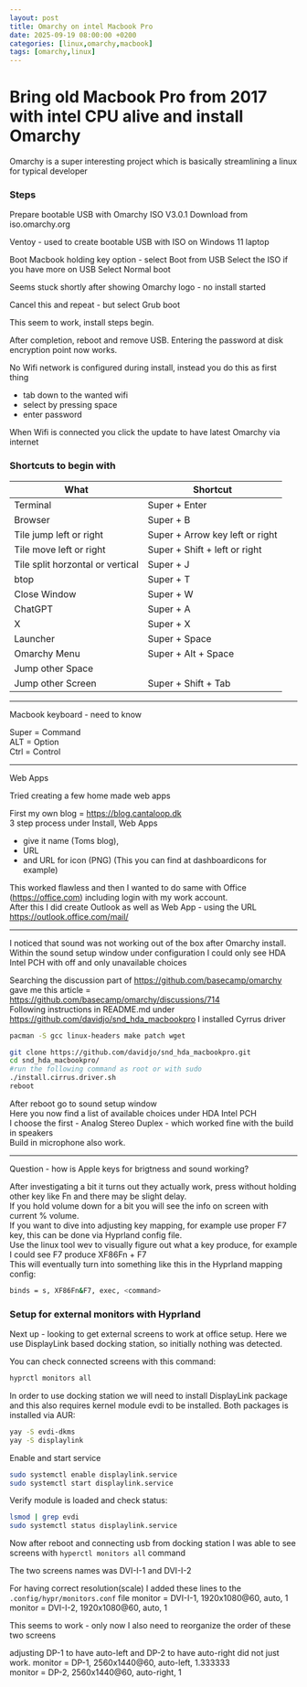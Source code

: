 ```yaml
---
layout: post
title: Omarchy on intel Macbook Pro
date: 2025-09-19 08:00:00 +0200
categories: [linux,omarchy,macbook]
tags: [omarchy,linux]
---
```


# Bring old Macbook Pro from 2017 with intel CPU alive and install Omarchy

Omarchy is a super interesting project which is basically streamlining a linux for typical developer

### Steps

Prepare bootable USB with Omarchy ISO V3.0.1
Download from iso.omarchy.org

Ventoy - used to create bootable USB with ISO on Windows 11 laptop


Boot Macbook holding key option - select Boot from USB
Select the ISO if you have more on USB
Select Normal boot

Seems stuck shortly after showing Omarchy logo - no install started

Cancel this and repeat - but select Grub boot 

This seem to work, install steps begin.

After completion, reboot and remove USB.
Entering the password at disk encryption point now works.

No Wifi network is configured during install, instead you do this as first thing
- tab down to the wanted wifi
- select by pressing space
- enter password 

When Wifi is connected you click the update to have latest Omarchy via internet

### Shortcuts to begin with

| What                             | Shortcut                          |
|----------------------------------|-----------------------------------|
| Terminal                         | Super + Enter                    |
| Browser                          | Super + B                        |
| Tile jump left or right          | Super + Arrow key left or right  |
| Tile move left or right          | Super + Shift + left or right    |
| Tile split horzontal or vertical | Super + J                        |
| btop                             | Super + T                        |
| Close Window                     | Super + W                        |
| ChatGPT                          | Super + A                        |
| X                                | Super + X                        |
| Launcher                         | Super + Space                    |
| Omarchy Menu                     | Super + Alt + Space              |
| Jump other Space                 |                                  |
| Jump other Screen                | Super + Shift + Tab              |

  
----------------------------------------------
  

Macbook keyboard - need to know  

Super = Command  
ALT = Option  
Ctrl = Control  

----------------------------------------------
Web Apps

Tried creating a few home made web apps

First my own blog = https://blog.cantaloop.dk<br>
3 step process under Install, Web Apps<br> 
- give it name (Toms blog),<br>
- URL<br>
- and URL for icon (PNG) (This you can find at dashboardicons for example)

This worked flawless and then I wanted to do same with Office (https://office.com) including login with my work account.<br>
After this I did create Outlook as well as Web App - using the URL https://outlook.office.com/mail/<br>

---------------------------------------------

I noticed that sound was not working out of the box after Omarchy install. Within the sound setup window under configuration I could only see HDA Intel PCH with off and only unavailable choices<br>

Searching the discussion part of https://github.com/basecamp/omarchy gave me this article = https://github.com/basecamp/omarchy/discussions/714<br>
Following instructions in README.md under https://github.com/davidjo/snd_hda_macbookpro I installed Cyrrus driver

```bash
pacman -S gcc linux-headers make patch wget
```

```bash
git clone https://github.com/davidjo/snd_hda_macbookpro.git
cd snd_hda_macbookpro/
#run the following command as root or with sudo
./install.cirrus.driver.sh
reboot
```
After reboot go to sound setup window<br>
Here you now find a list of available choices under HDA Intel PCH<br>
I choose the first - Analog Stereo Duplex - which worked fine with the build in speakers<br>
Build in microphone also work.

--------------
Question - how is Apple keys for brigtness and sound working?

After investigating a bit it turns out they actually work, press without holding other key like Fn and there may be slight delay.<br>
If you hold volume down for a bit you will see the info on screen with current % volume.<br>
If you want to dive into adjusting key mapping, for example use proper F7 key, this can be done via Hyprland config file.<br>
Use the linux tool wev to visually figure out what a key produce, for example I could see F7 produce XF86Fn + F7<br>
This will eventually turn into something like this in the Hyprland mapping config:
```bash
binds = s, XF86Fn&F7, exec, <command>
```

### Setup for external monitors with Hyprland

Next up - looking to get external screens to work at office setup.
Here we use DisplayLink based docking station, so initially nothing was detected.

You can check connected screens with this command:
```bash
hyprctl monitors all
```

In order to use docking station we will need to install DisplayLink package and this also requires kernel module evdi to be installed.
Both packages is installed via AUR:
```bash
yay -S evdi-dkms
yay -S displaylink
```

Enable and start service

```bash
sudo systemctl enable displaylink.service
sudo systemctl start displaylink.service
```
Verify module is loaded and check status:
```bash
lsmod | grep evdi
sudo systemctl status displaylink.service
```
Now after reboot and connecting usb from docking station I was able to see screens with `hyperctl monitors all` command

The two screens names was DVI-I-1 and DVI-I-2

For having correct resolution(scale) I added these lines to the `.config/hypr/monitors.conf` file
monitor = DVI-I-1, 1920x1080@60, auto, 1<br>
monitor = DVI-I-2, 1920x1080@60, auto, 1<br>

This seems to work - only now I also need to reorganize the order of these two screens

adjusting DP-1 to have auto-left and DP-2 to have auto-right did not just work.
monitor = DP-1, 2560x1440@60, auto-left, 1.333333<br>
monitor = DP-2, 2560x1440@60, auto-right, 1<br>

